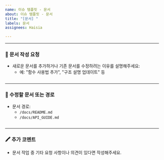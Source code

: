 ```yaml
---
name: 이슈 템플릿 - 문서
about: 이슈 템플릿 - 문서
title: "[문서] "
labels: 문서
assignees: Haisia

---
```


---

### 📘 문서 작성 요청
- 새로운 문서를 추가하거나 기존 문서를 수정하려는 이유를 설명해주세요:
  - 예: "함수 사용법 추가", "구조 설명 업데이트" 등 

```text

```
---

### 📂 수정할 문서 또는 경로
- 문서 경로: 
  - `/docs/README.md`
  - `/docs/API_GUIDE.md`

```text

```
---

### 🖍 추가 코멘트
- 문서 작업 중 기타 요청 사항이나 의견이 있다면 작성해주세요.
